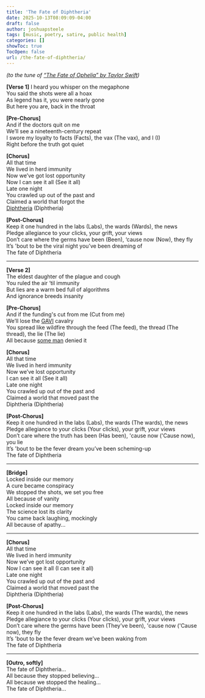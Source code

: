 ```yaml
---
title: 'The Fate of Diphtheria'
date: 2025-10-13T08:09:09-04:00
draft: false
author: joshuapsteele
tags: [music, poetry, satire, public health]
categories: []
showToc: true
TocOpen: false
url: /the-fate-of-diphtheria/
---
```


*(to the tune of [“The Fate of Ophelia” by Taylor Swift](https://www.youtube.com/watch?v=ko70cExuzZM))*

**[Verse 1]**
I heard you whisper on the megaphone  
You said the shots were all a hoax  
As legend has it, you were nearly gone  
But here you are, back in the throat  
  
**[Pre-Chorus]**  
And if the doctors quit on me  
We’ll see a nineteenth-century repeat  
I swore my loyalty to facts (Facts), the vax (The vax), and I (I)  
Right before the truth got quiet  
  
**[Chorus]**  
All that time  
We lived in herd immunity  
Now we’ve got lost opportunity  
Now I can see it all (See it all)  
Late one night  
You crawled up out of the past and  
Claimed a world that forgot the  
[Diphtheria](https://en.wikipedia.org/wiki/Diphtheria) (Diphtheria)  
  
**[Post-Chorus]**  
Keep it one hundred in the labs (Labs), the wards (Wards), the news  
Pledge allegiance to your clicks, your grift, your views  
Don’t care where the germs have been (Been), ‘cause now (Now), they fly  
It’s 'bout to be the viral night you’ve been dreaming of  
The fate of Diphtheria  
  
---
  
**[Verse 2]**  
The eldest daughter of the plague and cough  
You ruled the air ‘til immunity  
But lies are a warm bed full of algorithms  
And ignorance breeds insanity  
  
**[Pre-Chorus]**  
And if the funding's cut from me (Cut from me)  
We’ll lose the [GAVI](https://en.wikipedia.org/wiki/GAVI) cavalry  
You spread like wildfire through the feed (The feed), the thread (The thread), the lie (The lie)  
All because [some man](https://en.wikipedia.org/wiki/Robert_F._Kennedy_Jr.) denied it  
  
**[Chorus]**  
All that time  
We lived in herd immunity  
Now we’ve lost opportunity  
I can see it all (See it all)  
Late one night  
You crawled up out of the past and  
Claimed a world that moved past the  
Diphtheria (Diphtheria)  
  
**[Post-Chorus]**  
Keep it one hundred in the labs (Labs), the wards (The wards), the news  
Pledge allegiance to your clicks (Your clicks), your grift, your views  
Don’t care where the truth has been (Has been), 'cause now ('Cause now), you lie  
It’s 'bout to be the fever dream you’ve been scheming-up  
The fate of Diphtheria  
  
---
  
**[Bridge]**  
Locked inside our memory  
A cure became conspiracy  
We stopped the shots, we set you free  
All because of vanity  
Locked inside our memory  
The science lost its clarity  
You came back laughing, mockingly  
All because of apathy...  
  
---
  
**[Chorus]**  
All that time  
We lived in herd immunity  
Now we’ve got lost opportunity  
Now I can see it all (I can see it all)  
Late one night  
You crawled up out of the past and  
Claimed a world that moved past the  
Diphtheria (Diphtheria)  
  
**[Post-Chorus]**  
Keep it one hundred in the labs (Labs), the wards (The wards), the news  
Pledge allegiance to your clicks (Your clicks), your grift, your views  
Don’t care where the germs have been (They’ve been), 'cause now ('Cause now), they fly  
It’s 'bout to be the fever dream we’ve been waking from  
The fate of Diphtheria  
  
---
  
**[Outro, softly]**  
The fate of Diphtheria...  
All because they stopped believing...  
All because we stopped the healing...  
The fate of Diphtheria...  
